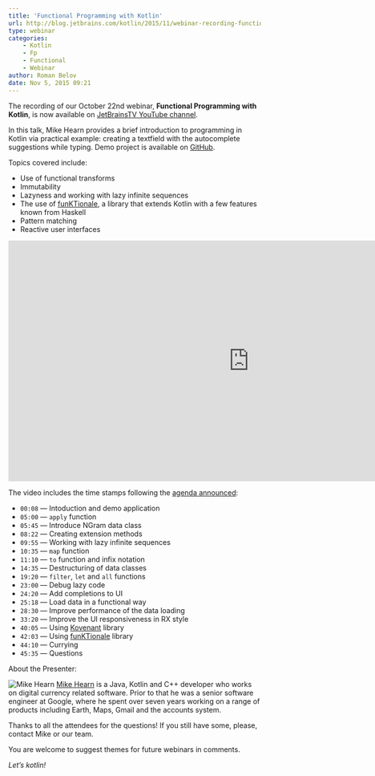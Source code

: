 ```yaml
---
title: 'Functional Programming with Kotlin'
url: http://blog.jetbrains.com/kotlin/2015/11/webinar-recording-functional-programming-with-kotlin/
type: webinar
categories:
    - Kotlin
    - Fp
    - Functional
    - Webinar
author: Roman Belov
date: Nov 5, 2015 09:21
---
```

The recording of our October 22nd webinar, **Functional Programming with Kotlin**, is now available on [JetBrainsTV YouTube channel](https://youtu.be/AhA-Q7MOre0).

In this talk, Mike Hearn provides a brief introduction to programming in Kotlin via practical example: creating a textfield with the autocomplete suggestions while typing. Demo project is available on [GitHub](https://github.com/mikehearn/KotlinFPWebinar).

Topics covered include:

*   Use of functional transforms
*   Immutability
*   Lazyness and working with lazy infinite sequences
*   The use of [funKTionale](https://github.com/MarioAriasC/funKTionale), a library that extends Kotlin with a few features known from Haskell
*   Pattern matching
*   Reactive user interfaces

<iframe src="https://www.youtube.com/embed/AhA-Q7MOre0" allowfullscreen="" height="480" frameborder="0" width="960"></iframe>

The video includes the time stamps following the [agenda announced](http://blog.jetbrains.com/kotlin/2015/10/join-live-webinar-functional-programming-with-kotlin/):
* `00:08` — Intoduction and demo application
* `05:00` — `apply` function
* `05:45` — Introduce NGram data class
* `08:22` — Creating extension methods
* `09:55` — Working with lazy infinite sequences
* `10:35` — `map` function
* `11:10` — `to` function and infix notation
* `14:35` — Destructuring of data classes
* `19:20` — `filter`, `let` and `all` functions
* `23:00` — Debug lazy code
* `24:20` — Add completions to UI
* `25:18` — Load data in a functional way
* `28:30` — Improve performance of the data loading
* `33:20` — Improve the UI responsiveness in RX style
* `40:05` — Using [Kovenant](https://github.com/mplatvoet/kovenant) library
* `42:03` — Using [funKTionale](https://github.com/MarioAriasC/funKTionale) library
* `44:10` — Currying
* `45:35` — Questions

About the Presenter:

![Mike Hearn](http://i2.wp.com/info.jetbrains.com/rs/426-QVD-114/images/Mike_Hearn_200x200.jpg?resize=100%2C100 "Mike Hearn") [Mike Hearn](http://plan99.net/~mike/) is a Java, Kotlin and C++ developer who works on digital currency related software. Prior to that he was a senior software engineer at Google, where he spent over seven years working on a range of products including Earth, Maps, Gmail and the accounts system.

Thanks to all the attendees for the questions! If you still have some, please, contact Mike or our team.

You are welcome to suggest themes for future webinars in comments.

_Let’s kotlin!_
